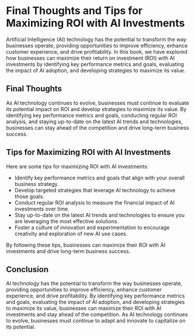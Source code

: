 Final Thoughts and Tips for Maximizing ROI with AI Investments
=====================================================================================

Artificial Intelligence (AI) technology has the potential to transform the way businesses operate, providing opportunities to improve efficiency, enhance customer experience, and drive profitability. In this book, we have explored how businesses can maximize their return on investment (ROI) with AI investments by identifying key performance metrics and goals, evaluating the impact of AI adoption, and developing strategies to maximize its value.

Final Thoughts
--------------

As AI technology continues to evolve, businesses must continue to evaluate its potential impact on ROI and develop strategies to maximize its value. By identifying key performance metrics and goals, conducting regular ROI analysis, and staying up-to-date on the latest AI trends and technologies, businesses can stay ahead of the competition and drive long-term business success.

Tips for Maximizing ROI with AI Investments
-------------------------------------------

Here are some tips for maximizing ROI with AI investments:

* Identify key performance metrics and goals that align with your overall business strategy.
* Develop targeted strategies that leverage AI technology to achieve those goals.
* Conduct regular ROI analysis to measure the financial impact of AI investments over time.
* Stay up-to-date on the latest AI trends and technologies to ensure you are leveraging the most effective solutions.
* Foster a culture of innovation and experimentation to encourage creativity and exploration of new AI use cases.

By following these tips, businesses can maximize their ROI with AI investments and drive long-term business success.

Conclusion
----------

AI technology has the potential to transform the way businesses operate, providing opportunities to improve efficiency, enhance customer experience, and drive profitability. By identifying key performance metrics and goals, evaluating the impact of AI adoption, and developing strategies to maximize its value, businesses can maximize their ROI with AI investments and stay ahead of the competition. As AI technology continues to evolve, businesses must continue to adapt and innovate to capitalize on its potential.
